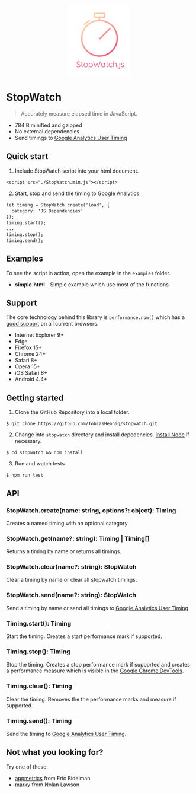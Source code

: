 <div align="center">
  <img src="https://github.com/TobiasHennig/stopwatch/blob/master/stopwatchjs.png?raw=true" alt="StopWatch.js Logo" width="170" height="190"/>
</div>

# StopWatch
> Accurately measure elapsed time in JavaScript.

* 784 B minified and gzipped
* No external dependencies
* Send timings to [Google Analytics User Timing](https://developers.google.com/analytics/devguides/collection/analyticsjs/user-timings)

## Quick start

1. Include StopWatch script into your html document.
```
<script src="./StopWatch.min.js"></script>
```

2. Start, stop and send the timing to Google Analytics
```
let timing = StopWatch.create('load', {
  category: 'JS Dependencies'
});
timing.start();
...
timing.stop();
timing.send();
```

## Examples

To see the script in action, open the example in the `examples` folder.

* **simple.html** - Simple example which use most of the functions

## Support

The core technology behind this library is `performance.now()` which has a [good support](http://caniuse.com/#search=performance.now) on all current browsers.

* Internet Explorer 9+
* Edge
* Firefox 15+
* Chrome 24+
* Safari 8+
* Opera 15+
* iOS Safari 8+
* Android 4.4+

## Getting started

1. Clone the GitHub Repository into a local folder.
```
$ git clone https://github.com/TobiasHennig/stopwatch.git
```

2. Change into `stopwatch` directory and install depedencies. [Install Node](https://nodejs.org/en/download/) if necessary.
```
$ cd stopwatch && npm install
```

3. Run and watch tests
```
$ npm run test
```

## API

### StopWatch.create(name: string, options?: object): Timing
Creates a named timing with an optional category.

### StopWatch.get(name?: string): Timing | Timing[]
Returns a timing by name or returns all timings.

### StopWatch.clear(name?: string): StopWatch
Clear a timing by name or clear all stopwatch timings.

### StopWatch.send(name?: string): StopWatch
Send a timing by name or send all timings to [Google Analytics User Timing](https://developers.google.com/analytics/devguides/collection/analyticsjs/user-timings).

### Timing.start(): Timing
Start the timing. Creates a start performance mark if supported.

### Timing.stop(): Timing
Stop the timing. Creates a stop performance mark if supported and creates a
performance measure which is visible in the [Google Chrome DevTools](https://developers.google.com/web/tools/chrome-devtools/evaluate-performance/reference).

### Timing.clear(): Timing
Clear the timing. Removes the the performance marks and measure if supported.

### Timing.send(): Timing
Send the timing to [Google Analytics User Timing](https://developers.google.com/analytics/devguides/collection/analyticsjs/user-timings).

## Not what you looking for?
Try one of these:
* [appmetrics](https://www.npmjs.com/package/appmetrics.js) from Eric Bidelman
* [marky](https://www.npmjs.com/package/marky) from Nolan Lawson
